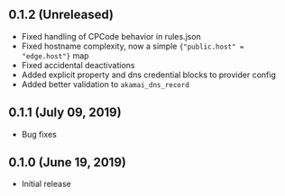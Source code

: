 ## 0.1.2 (Unreleased)

* Fixed handling of CPCode behavior in rules.json
* Fixed hostname complexity, now a simple `{"public.host" = "edge.host"}` map
* Fixed accidental deactivations
* Added explicit property and dns credential blocks to provider config
* Added better validation to `akamai_dns_record`

## 0.1.1 (July 09, 2019)

* Bug fixes

## 0.1.0 (June 19, 2019)

* Initial release
